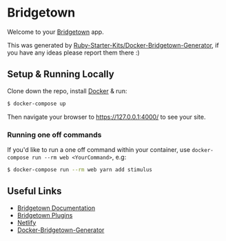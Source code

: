 # Bridgetown

Welcome to your [Bridgetown](https://www.bridgetownrb.com/) app.

This was generated by [Ruby-Starter-Kits/Docker-Bridgetown-Generator](https://github.com/Ruby-Starter-Kits/Docker-Bridgetown-Generator), if you have any ideas please report them there :)

## Setup & Running Locally

Clone down the repo, install [Docker](https://hub.docker.com/editions/community/docker-ce-desktop-mac/) & run:

```bash
$ docker-compose up
```

Then navigate your browser to https://127.0.0.1:4000/ to see your site.

### Running one off commands

If you'd like to run a one off command within your container, use `docker-compose run --rm web <YourCommand>`, e.g:

```bash
$ docker-compose run --rm web yarn add stimulus
```

## Useful Links

* [Bridgetown Documentation](https://www.bridgetownrb.com/docs/)
* [Bridgetown Plugins](https://www.bridgetownrb.com/plugins/)
* [Netlify](https://www.netlify.com/)
* [Docker-Bridgetown-Generator](https://github.com/Ruby-Starter-Kits/Docker-Bridgetown-Generator)
